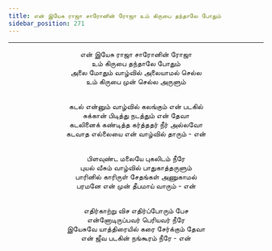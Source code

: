 ```yaml
---
title: என் இயேசு ராஜா சாரோனின் ரோஜா உம் கிருபை தந்தாலே போதும்
sidebar_position: 271
---
```


---
<center>
என் இயேசு ராஜா சாரோனின் ரோஜா<br/>
உம் கிருபை தந்தாலே போதும்<br/>
அலை மோதும் வாழ்வில் அலையாமல் செல்ல<br/>
உம் கிருபை முன் செல்ல அருளும்<br/><br/>

கடல் என்னும் வாழ்வில் கலங்கும் என் படகில்<br/>
சுக்கான் பிடித்து நடத்தும் என் தேவா<br/>
கடலினைக் கண்டித்த கர்த்ததர் நீர் அல்லவோ<br/>
கடவாத எல்லையை என் வாழ்வில் தாரும்            - என்<br/><br/>

பிளவுண்ட மலையே புகலிடம் நீரே<br/>
புயல் வீசும் வாழ்வில் பாதுகாத்தருளும்<br/>
பாரினில் காரிருள் சேதங்கள் அணுகாமல்<br/>
பரமனே என் முன் தீபமாய் வாரும்                - என்<br/><br/>

எதிர்காற்று விச எதிர்ப்போரும் பேச<br/>
என்னோடிருப்பவர் பெரியவர் நீரே<br/>
இயேசுவே யாத்திரையில் கரை சேர்க்கும் தேவா<br/>
என் ஜீவ படகின் நங்கூரம் நீரே                - என்
</center>
